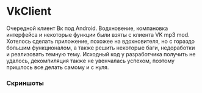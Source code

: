 # VkClient
Очередной клиент Вк под Android. Водхновение, компановка интерфейса и некоторые функции были взяты с клиента VK mp3 mod. Хотелось сделать приложение, похожее на вдохновителя, но с гораздо большим функционалом, а также решить некоторые баги, недоработки и реализовать темную тему. Исходный код у разработчика получить не удалось, декомпиляция также не увенчалась успехом, поэтому пришлось все делать самому и с нуля.

### Скриншоты


